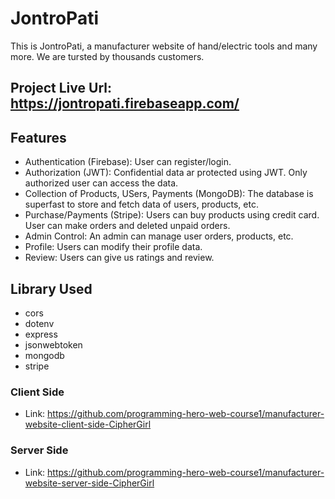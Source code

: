 # JontroPati

This is JontroPati, a manufacturer website of hand/electric tools and many more. We are tursted by thousands customers.

## Project Live Url: <https://jontropati.firebaseapp.com/>

## Features

- Authentication (Firebase): User can register/login.
- Authorization (JWT): Confidential data ar protected using JWT. Only authorized user can access the data.
- Collection of Products, USers, Payments (MongoDB): The database is superfast to store and fetch data of users, products, etc.
- Purchase/Payments (Stripe): Users can buy products using credit card. User can make orders and deleted unpaid orders.
- Admin Control: An admin can manage user orders, products, etc.
- Profile: Users can modify their profile data.
- Review: Users can give us ratings and review.

## Library Used

- cors
- dotenv
- express
- jsonwebtoken
- mongodb
- stripe

### Client Side

- Link: <https://github.com/programming-hero-web-course1/manufacturer-website-client-side-CipherGirl>

### Server Side

- Link: <https://github.com/programming-hero-web-course1/manufacturer-website-server-side-CipherGirl>

